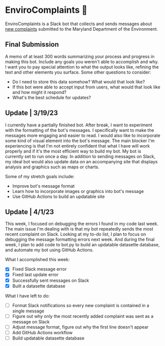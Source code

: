 # EnviroComplaints 🌿

EnviroComplaints is a Slack bot that collects and sends messages about [new complaints](https://opendata.maryland.gov/Energy-and-Environment/Maryland-Department-of-the-Environment-MDE-Water-a/cnkn-n3pr) submitted to the Maryland Department of the Environment.

## Final Submission

A memo of at least 300 words summarizing your process and progress in making this bot. Include any goals you weren't able to accomplish and why. I want you to pay special attention to what the output looks like, refining the text and other elements you surface. Some other questions to consider:

* Do I need to store this data somehow? What would that look like?
* If this bot were able to accept input from users, what would that look like and how might it respond?
* What's the best schedule for updates?

## Update | 3/19/23

I currently have a partially finished bot. After break, I want to experiment with the formatting of the bot's messages. I specifically want to make the messages more engaging and easier to read. I would also like to incorporate some kind of visual element into the bot's message. 
The main blocker I'm experiencing is that I'm not entirely confident that what I have will work properly and if it's the most efficient way to build my bot. My bot is currently set to run once a day. In addition to sending messages on Slack, my ideal bot would also update data on an accompanying site that displays analysis and graphics such as maps or charts. 

Some of my stretch goals include:
* Improve bot's message format 
* Learn how to incorporate images or graphics into bot's message
* Use GitHub Actions to build an updatable site 

## Update | 4/1/23

This week, I focused on debugging the errors I found in my code last week. The main issue I'm dealing with is that my bot repeatedly sends the most recent complaint on Slack. Looking at my to-do list, I plan to focus on debugging the message formatting errors next week. And during the final week, I plan to add code to bot.py to build an updatable datasette database, and automate my bot using GitHub Actions.

What I accomplished this week:
- [x] Fixed Slack message error
- [x] Fixed last update error
- [x] Successfully sent messages on Slack
- [x] Built a datasette database

What I have left to do:
- [ ] Format Slack notifications so every new complaint is contained in a single message
- [ ] Figure out why only the most recently added complaint was sent as a message on Slack
- [ ] Adjust message format, figure out why the first line doesn't appear
- [ ] Add GitHub Actions workflow
- [ ] Build updatable datasette database

